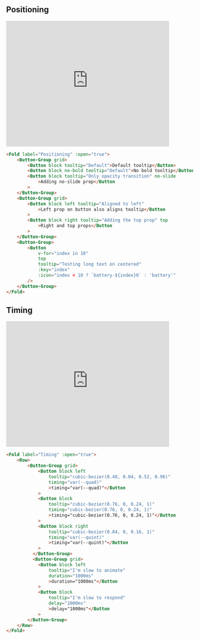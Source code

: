 ## Positioning

<div class="centered"><iframe style="overflow: scroll;" width="440" height="340" seamless frameborder="0" scrolling="yes" src="https://brutalism.netlify.app/#/buttons/tooltips/positioning"> </iframe></div>

```html
<Fold label="Positioning" :open="true">
    <Button-Group grid>
        <Button block tooltip="Default">Default tooltip</Button>
        <Button block no-bold tooltip="Default">No bold tooltip</Button>
        <Button block tooltip="Only opacity transition" no-slide
            >Adding no-slide prop</Button
        >
    </Button-Group>
    <Button-Group grid>
        <Button block left tooltip="Aligned to left"
            >Left prop on button also aligns tooltip</Button
        >
        <Button block right tooltip="Adding the top prop" top
            >Right and top props</Button
        >
    </Button-Group>
    <Button-Group>
        <Button
            v-for="index in 10"
            top
            tooltip="Testing long text on centered"
            :key="index"
            :icon="index < 10 ? `battery-${index}0` : 'battery'"
        />
    </Button-Group>
</Fold>
```

## Timing

<div class="centered"><iframe style="overflow: scroll;" width="440" height="340" seamless frameborder="0" scrolling="yes" src="https://brutalism.netlify.app/#/buttons/tooltips/timing"> </iframe></div>

```html
<Fold label="Timing" :open="true">
    <Row>
        <Button-Group grid>
            <Button block left
                tooltip="cubic-bezier(0.48, 0.04, 0.52, 0.96)"
                timing="var(--quad)"
                >timing="var(--quad)"</Button
            >
            <Button block
                tooltip="cubic-bezier(0.76, 0, 0.24, 1)"
                timing="cubic-bezier(0.76, 0, 0.24, 1)"
                >timing="cubic-bezier(0.76, 0, 0.24, 1)"</Button
            >
            <Button block right
                tooltip="cubic-bezier(0.84, 0, 0.16, 1)"
                timing="var(--quint)"
                >timing="var(--quint)"</Button
            >
          </Button-Group>
          <Button-Group grid>
            <Button block left
                tooltip="I'm slow to animate"
                duration="1000ms"
                >duration="1000ms"</Button
            >
            <Button block 
                tooltip="I'm slow to respond" 
                delay="1000ms"
                >delay="1000ms"</Button
            >
        </Button-Group>
    </Row>
</Fold>
```